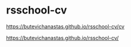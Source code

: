 # rsschool-cv
https://butevichanastas.github.io/rsschool-cv/cv

https://butevichanastas.github.io/rsschool-cv/
